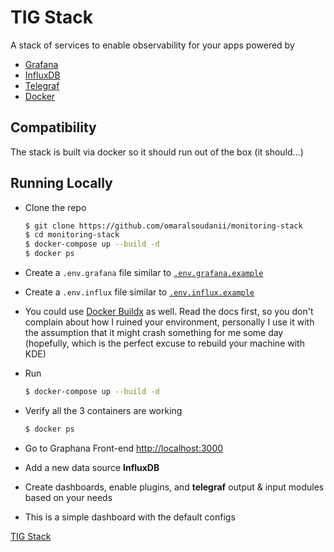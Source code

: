 # TIG Stack


A stack of services to enable observability for your apps powered by

- [Grafana](https://grafana.com/)
- [InfluxDB](https://www.influxdata.com/products/influxdb/)
- [Telegraf](https://www.influxdata.com/time-series-platform/telegraf/)
- [Docker](https://www.docker.com/)

## Compatibility

The stack is built via docker so it should run out of the box (it should...)

## Running Locally
- Clone the repo

    ```bash
    $ git clone https://github.com/omaralsoudanii/monitoring-stack
    $ cd monitoring-stack
    $ docker-compose up --build -d
    $ docker ps
    ```

- Create a `.env.grafana` file similar to [`.env.grafana.example`](https://github.com/omaralsoudanii/monitoring-stack/blob/main/.env.grafana.example)

- Create a `.env.influx` file similar to [`.env.influx.example`](https://github.com/omaralsoudanii/monitoring-stack/blob/main/.env.influx.example)

- You could use [Docker Buildx](https://docs.docker.com/buildx/working-with-buildx/) as well.
Read the docs first, so you don't complain about how I ruined your environment, personally I use it with the assumption that it might crash something for me some day (hopefully, which is the perfect excuse to rebuild your machine with KDE)

- Run
  
  ```bash 
  $ docker-compose up --build -d
  ```

- Verify all the 3 containers are working
  
  ```bash
  $ docker ps
  ```
- Go to Graphana Front-end [http://localhost:3000](http://localhost:3000)
- Add a new data source **InfluxDB**
- Create dashboards, enable plugins, and **telegraf** output & input modules based on your needs
- This is a simple dashboard with the default configs

[TIG Stack](https://github.com/omaralsoudanii/monitoring-stack/blob/main/dashboard.png)

